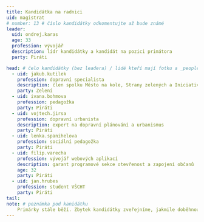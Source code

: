 ```yaml
---
title: Kandidátka na radnici
uid: magistrat
# number: 13 # číslo kandidátky odkomentujte až bude známé
leader:
  uid: ondrej.karas
  age: 33
  profession: vývojář
  description: lídr kandidátky a kandidát na pozici primátora
  party: Piráti

head: # čelo kandidátky (bez leadera) / lidé kteří mají fotku a _people/jmeno.md
  - uid: jakub.kutilek
    profession: dopravní specialista
    description: člen spolku Město na kole, Strany zelených a Iniciativy Přírodní park Červeňák
    party: Zelení
  - uid: ivana.bohmova
    profession: pedagožka
    party: Piráti
  - uid: vojtech.jirsa
    profession: dopravní urbanista
    description: expert na dopravní plánování a urbanismus
    party: Piráti
  - uid: lenka.spanihelova
    profession: sociální pedagožka
    party: Piráti
  - uid: filip.varecha
    profession: vývojář webových aplikací
    description: garant programové sekce otevřenost a zapojení občanů
    age: 32
    party: Piráti
  - uid: jan.hrubes
    profession: student VŠCHT
    party: Piráti
tail:
note: # poznámka pod kanidátku
    Primárky stále běží. Zbytek kandidátky zveřejníme, jakmile doběhnou.
---
```

